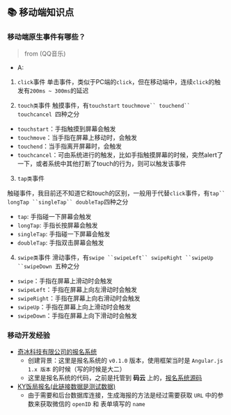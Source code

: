 ## 📚 移动端知识点
### 移动端原生事件有哪些？
> from (QQ音乐)
- A:
1. `click`事件
单击事件，类似于PC端的`click`，但在移动端中，连续`click`的触发有`200ms ~ 300ms`的延迟

2. `touch类`事件
触摸事件，有`touchstart` `touchmove`` touchend`` touchcancel `四种之分
- `touchstart`：手指触摸到屏幕会触发
- `touchmove`：当手指在屏幕上移动时，会触发
- `touchend`：当手指离开屏幕时，会触发
- `touchcancel`：可由系统进行的触发，比如手指触摸屏幕的时候，突然alert了一下，或者系统中其他打断了touch的行为，则可以触发该事件

3. `tap类`事件

触碰事件，我目前还不知道它和touch的区别，一般用于代替`click`事件，有`tap`` longTap ``singleTap`` doubleTap`四种之分
- `tap`: 手指碰一下屏幕会触发
- `longTap`: 手指长按屏幕会触发
- `singleTap`: 手指碰一下屏幕会触发
- `doubleTap`: 手指双击屏幕会触发

4. `swipe类`事件
滑动事件，有`swipe ``swipeLeft`` swipeRight ``swipeUp ``swipeDown `五种之分
- `swipe`：手指在屏幕上滑动时会触发
- `swipeLeft`：手指在屏幕上向左滑动时会触发
- `swipeRight`：手指在屏幕上向右滑动时会触发
- `swipeUp`：手指在屏幕上向上滑动时会触发
- `swipeDown`：手指在屏幕上向下滑动时会触发


### 移动开发经验
- [奇冰科技有限公司的报名系统](https://1110qing.gitee.io/qibing/#/tab/choice1)
    + 创建背景：这里是报名系统的 `v0.1.0` 版本，使用框架当时是 `Angular.js 1.x 版本` 的时候（写的时候是大二）
    + 这里是报名系统的代码，之前是托管到 **码云** 上的，[报名系统源码](https://gitee.com/1110qing/qibing)
- [KY饭局报名(此链接数据是测试数据)](http://www.wusiqing.com/yoker_/html/singUpHtml/index.html?openId=%27holle%27&&name=%27123%27)
    + 由于需要和后台数据库连接，生成海报的方法是经过需要获取 `URL` 中的参数来获取微信的 `openID` 和 表单填写的 `name`
